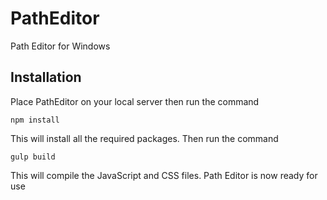 # PathEditor
Path Editor for Windows

Installation
------------
Place PathEditor on your local server then run the command

    npm install

This will install all the required packages.
Then run the command

    gulp build

This will compile the JavaScript and CSS files.
Path Editor is now ready for use
